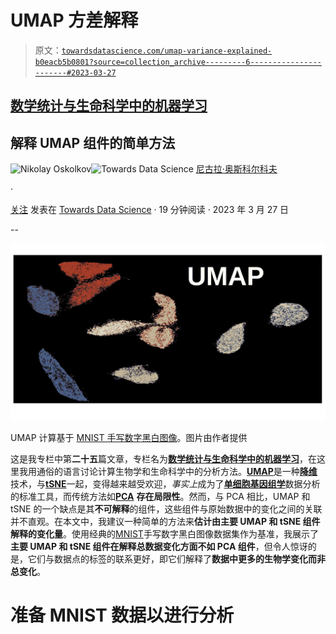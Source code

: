 # UMAP 方差解释

> 原文：[`towardsdatascience.com/umap-variance-explained-b0eacb5b0801?source=collection_archive---------6-----------------------#2023-03-27`](https://towardsdatascience.com/umap-variance-explained-b0eacb5b0801?source=collection_archive---------6-----------------------#2023-03-27)

## [数学统计与生命科学中的机器学习](https://towardsdatascience.com/tagged/stats-ml-life-sciences)

## 解释 UMAP 组件的简单方法

[](https://nikolay-oskolkov.medium.com/?source=post_page-----b0eacb5b0801--------------------------------)![Nikolay Oskolkov](https://nikolay-oskolkov.medium.com/?source=post_page-----b0eacb5b0801--------------------------------)[](https://towardsdatascience.com/?source=post_page-----b0eacb5b0801--------------------------------)![Towards Data Science](https://towardsdatascience.com/?source=post_page-----b0eacb5b0801--------------------------------) [尼古拉·奥斯科尔科夫](https://nikolay-oskolkov.medium.com/?source=post_page-----b0eacb5b0801--------------------------------)

·

[关注](https://medium.com/m/signin?actionUrl=https%3A%2F%2Fmedium.com%2F_%2Fsubscribe%2Fuser%2F8570b484f56c&operation=register&redirect=https%3A%2F%2Ftowardsdatascience.com%2Fumap-variance-explained-b0eacb5b0801&user=Nikolay+Oskolkov&userId=8570b484f56c&source=post_page-8570b484f56c----b0eacb5b0801---------------------post_header-----------) 发表在 [Towards Data Science](https://towardsdatascience.com/?source=post_page-----b0eacb5b0801--------------------------------) · 19 分钟阅读 · 2023 年 3 月 27 日[](https://medium.com/m/signin?actionUrl=https%3A%2F%2Fmedium.com%2F_%2Fvote%2Ftowards-data-science%2Fb0eacb5b0801&operation=register&redirect=https%3A%2F%2Ftowardsdatascience.com%2Fumap-variance-explained-b0eacb5b0801&user=Nikolay+Oskolkov&userId=8570b484f56c&source=-----b0eacb5b0801---------------------clap_footer-----------)

--

[](https://medium.com/m/signin?actionUrl=https%3A%2F%2Fmedium.com%2F_%2Fbookmark%2Fp%2Fb0eacb5b0801&operation=register&redirect=https%3A%2F%2Ftowardsdatascience.com%2Fumap-variance-explained-b0eacb5b0801&source=-----b0eacb5b0801---------------------bookmark_footer-----------)![](img/4a5c3be44e4808f1ca5e658c9ba47eaf.png)

UMAP 计算基于 [MNIST 手写数字黑白图像](https://en.wikipedia.org/wiki/MNIST_database)。图片由作者提供

这是我专栏中第**二十五**篇文章，专栏名为[**数学统计与生命科学中的机器学习**](https://towardsdatascience.com/tagged/stats-ml-life-sciences)，在这里我用通俗的语言讨论计算生物学和生命科学中的分析方法。[**UMAP**](https://arxiv.org/abs/1802.03426)是一种[**降维**](https://en.wikipedia.org/wiki/Dimensionality_reduction)技术，与[**tSNE**](https://en.wikipedia.org/wiki/T-distributed_stochastic_neighbor_embedding)一起，变得越来越受欢迎，*事实上*成为了[**单细胞基因组学**](https://en.wikipedia.org/wiki/Single-cell_sequencing)数据分析的标准工具，而传统方法如[**PCA**](https://en.wikipedia.org/wiki/Principal_component_analysis) **存在局限性**。然而，与 PCA 相比，UMAP 和 tSNE 的一个缺点是其**不可解释**的组件，这些组件与原始数据中的变化之间的关联并不直观。在本文中，我建议一种简单的方法来**估计由主要 UMAP 和 tSNE 组件解释的变化量**。使用经典的[MNIST](https://en.wikipedia.org/wiki/MNIST_database)手写数字黑白图像数据集作为基准，我展示了**主要 UMAP 和 tSNE 组件在解释总数据变化方面不如 PCA 组件**，但令人惊讶的是，它们与数据点的标签的联系更好，即它们解释了**数据中更多的生物学变化而非总变化**。

# 准备 MNIST 数据以进行分析
